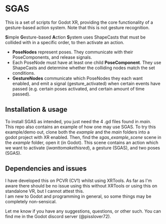 # SGAS
This is a set of scripts for Godot XR, providing the core functionality of a gesture-based action system. Note that this is not gesture recognition.

**S**imple **G**esture-based **A**ction **S**ystem uses ShapeCasts that must be collided with in a specific order, to then activate an action.<br>
- **PoseNodes** represent poses. They communicate with their PoseComponents, and release signals.<br>
- Each PoseNode must have at least one child **PoseComponent**. They use ShapeCasts and determine whether the colliding nodes match the set conditions.<br>
- **GestureNodes** communicate which PoseNodes they each want enabled, and emit a signal (gesture_activated) when certain events have passed (e.g. certain poses activated, and certain amount of time passed).<br>

## Installation & usage
To install SGAS as intended, you just need the 4 .gd files found in *main*.<br>
This repo also contains an example of how one may use SGAS. To try this example/demo out, clone both the *example* and the *main* folders into a godot project with XR enabled. Then, find the *sgas_example_scene* scene in the *example* folder, open it (in Godot). This scene contains an action which we want to activate (*iwanttomakethisred*), a gesture (SGAS), and two poses (SGAS).<br>

## Dependencies and issues
I have developed this on PCVR (CV1) whilst using XRTools. As far as I'm aware there should be no issue using this without XRTools or using this on standalone VR, but I cannot attest this.<br>
I am new to Godot and programming in general, so some things may be completely non-sensical.<br>

Let me know if you have any suggestions, questions, or other such. You can find me in the Godot discord server (@pisslover72).
